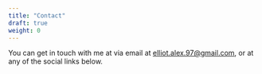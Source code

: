 ```yaml
---
title: "Contact"
draft: true
weight: 0
---
```



You can get in touch with me at via email at [elliot.alex.97@gmail.com](mailto:elliot.alex.97@gmai.com), or at any of the social links below.
